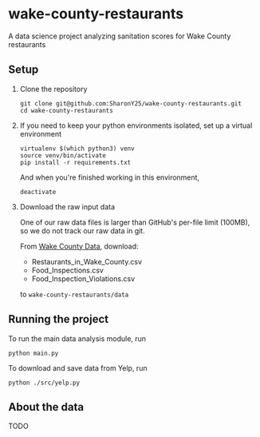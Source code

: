 # wake-county-restaurants

A data science project analyzing sanitation scores for Wake County restaurants

## Setup

1. Clone the repository

    ```
    git clone git@github.com:SharonY25/wake-county-restaurants.git
    cd wake-county-restaurants
    ```

2. If you need to keep your python environments isolated, set up a virtual environment

    ```
    virtualenv $(which python3) venv
    source venv/bin/activate
    pip install -r requirements.txt
    ````

    And when you're finished working in this environment,

    ```
    deactivate
    ```

3. Download the raw input data

    One of our raw data files is larger than GitHub's per-file limit (100MB),
    so we do not track our raw data in git.

    From [Wake County Data](http://data-ral.opendata.arcgis.com/datasets/Wake::food-inspections), download:

    - Restaurants_in_Wake_County.csv
    - Food_Inspections.csv
    - Food_Inspection_Violations.csv

    to `wake-county-restaurants/data`

## Running the project

To run the main data analysis module, run

```
python main.py
```

To download and save data from Yelp, run

```
python ./src/yelp.py
```

## About the data

TODO